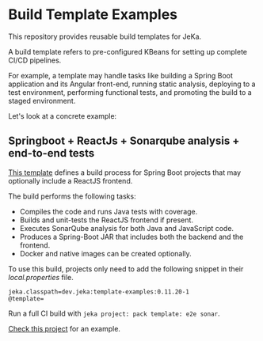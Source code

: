 # Build Template Examples

This repository provides reusable build templates for JeKa.

A build template refers to pre-configured KBeans for setting up complete CI/CD pipelines. 

For example, a template may handle tasks like building a Spring Boot application and its Angular front-end, 
running static analysis, deploying to a test environment, performing functional tests, 
and promoting the build to a staged environment.

Let's look at a concrete example:

## Springboot + ReactJs + Sonarqube analysis + end-to-end tests

[This template](jeka-src/dev/jeka/demo/templates/springboot/reactjs/Template.java) defines a build process for
Spring Boot projects that may optionally include a ReactJS frontend.

The build performs the following tasks:
- Compiles the code and runs Java tests with coverage.
- Builds and unit-tests the ReactJS frontend if present.
- Executes SonarQube analysis for both Java and JavaScript code.
- Produces a Spring-Boot JAR that includes both the backend and the frontend.
- Docker and native images can be created optionally.

To use this build, projects only need to add the following snippet in their *local.properties* file.

```properties
jeka.classpath=dev.jeka:template-examples:0.11.20-1
@template=
```

Run a full CI build with `jeka project: pack template: e2e sonar`.  

[Check this project](https://github.com/jeka-dev/demo-build-templates-consumer.git) for an example.



